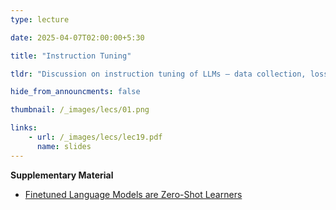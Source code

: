 ```yaml
---
type: lecture

date: 2025-04-07T02:00:00+5:30

title: "Instruction Tuning"

tldr: "Discussion on instruction tuning of LLMs – data collection, loss function, and properties of tuned models. "

hide_from_announcments: false

thumbnail: /_images/lecs/01.png

links: 
    - url: /_images/lecs/lec19.pdf
      name: slides
---
```

**Supplementary Material**
- [Finetuned Language Models are Zero-Shot Learners](https://arxiv.org/pdf/2109.01652)
